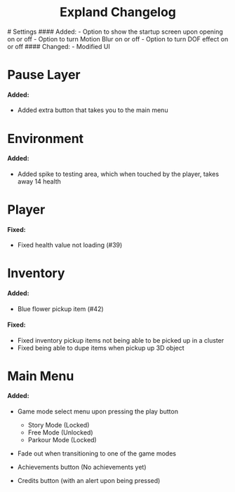 <h1 align="center">Expland Changelog</h1>
# Settings
#### Added:
- Option to show the startup screen upon opening on or off
- Option to turn Motion Blur on or off
- Option to turn DOF effect on or off
#### Changed:
- Modified UI

# Pause Layer
#### Added:
- Added extra button that takes you to the main menu

# Environment
#### Added:
- Added spike to testing area, which when touched by the player, takes away 14 health

# Player
#### Fixed:
- Fixed health value not loading (#39)

# Inventory

#### Added:
- Blue flower pickup item (#42)
#### Fixed:
- Fixed inventory pickup items not being able to be picked up in a cluster
- Fixed being able to dupe items when pickup up 3D object


# Main Menu
#### Added:
- Game mode select menu upon pressing the play button
	- Story Mode (Locked)
	- Free Mode (Unlocked)
	- Parkour Mode (Locked)

- Fade out when transitioning to one of the game modes
- Achievements button (No achievements yet)
- Credits button (with an alert upon being pressed)
